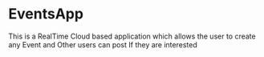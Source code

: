 # EventsApp
This is a RealTime Cloud based application which allows the user to create any Event  and Other users can post If they are interested 
